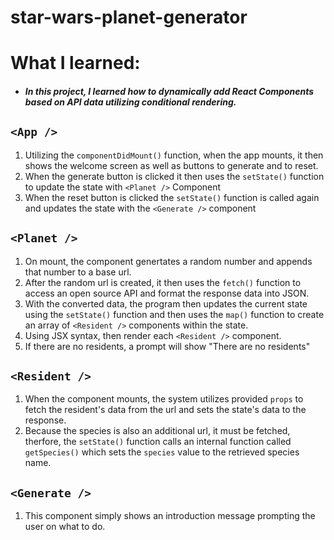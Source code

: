 # star-wars-planet-generator

# What I learned: # 
* ##### In this project, I learned how to dynamically add React Components based on API data utilizing conditional rendering. 


```<App />```
------------------
1. Utilizing the ```componentDidMount()``` function, when the app mounts, it then shows the welcome screen as well as buttons to generate and to reset.
2. When the generate button is clicked it then uses the ```setState()``` function to update the state with ```<Planet />``` Component
3. When the reset button is clicked the ```setState()``` function is called again and updates the state with the ```<Generate />``` component


```<Planet />```
----------------
1. On mount, the component genertates a random number and appends that number to a base url. 
2. After the random url is created, it then uses the ```fetch()``` function to access an open source API and format the response data into JSON. 
3. With the converted data, the program then updates the current state using the ```setState()``` function and then uses the ```map()``` function to create an array of ```<Resident />``` components within the state.
4. Using JSX syntax, then render each ```<Resident />``` component.
5. If there are no residents, a prompt will show "There are no residents"  

```<Resident />```
------------------
1. When the component mounts, the system utilizes provided ```props``` to fetch the resident's data from the url and sets the state's data to the response. 
2. Because the species is also an additional url, it must be fetched, therfore, the ```setState()``` function calls an internal function called ```getSpecies()``` which sets the ```species``` value to the retrieved species name.

```<Generate />```
------------------
1. This component simply shows an introduction message prompting the user on what to do. 
